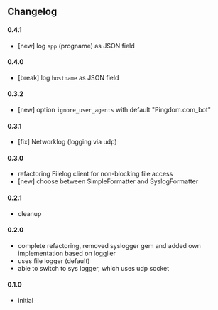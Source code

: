 ## Changelog

#### 0.4.1
- [new] log `app` (progname) as JSON field

#### 0.4.0
- [break] log `hostname` as JSON field

#### 0.3.2
- [new] option `ignore_user_agents` with default "Pingdom.com_bot"

#### 0.3.1
- [fix] Networklog (logging via udp)

#### 0.3.0
- refactoring Filelog client for non-blocking file access
- [new] choose between SimpleFormatter and SyslogFormatter

#### 0.2.1
- cleanup

#### 0.2.0
- complete refactoring, removed syslogger gem and added own implementation based
  on logglier
- uses file logger (default)
- able to switch to sys logger, which uses udp socket

#### 0.1.0
- initial
